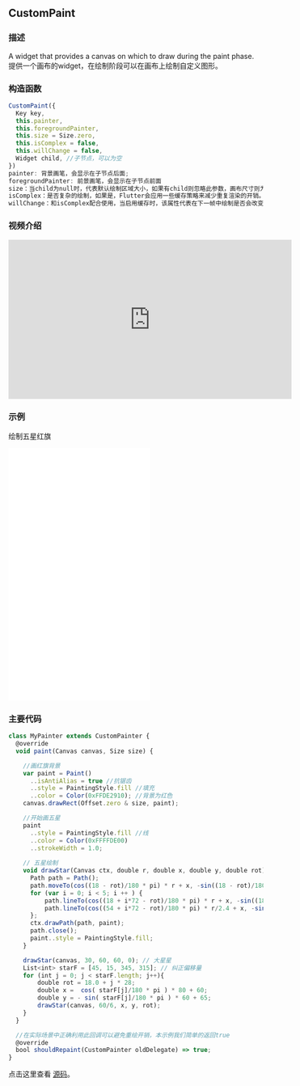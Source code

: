 ## CustomPaint

### 描述
A widget that provides a canvas on which to draw during the paint phase.  
提供一个画布的widget，在绘制阶段可以在画布上绘制自定义图形。

### 构造函数
```javascript
CustomPaint({
  Key key,
  this.painter, 
  this.foregroundPainter,
  this.size = Size.zero, 
  this.isComplex = false, 
  this.willChange = false, 
  Widget child, //子节点，可以为空
})
painter: 背景画笔，会显示在子节点后面;
foregroundPainter: 前景画笔，会显示在子节点前面
size：当child为null时，代表默认绘制区域大小，如果有child则忽略此参数，画布尺寸则为child尺寸。如果有child但是想指定画布为特定大小，可以使用SizeBox包裹CustomPaint实现。
isComplex：是否复杂的绘制，如果是，Flutter会应用一些缓存策略来减少重复渲染的开销。
willChange：和isComplex配合使用，当启用缓存时，该属性代表在下一帧中绘制是否会改变。
```
### 视频介绍
<iframe width="560" height="315" src="https://www.youtube.com/embed/kp14Y4uHpHs" frameborder="0" allow="accelerometer; autoplay; encrypted-media; gyroscope; picture-in-picture" allowfullscreen></iframe>

### 示例

绘制五星红旗
<iframe src="./web/index.html" width="280px" height="500px" frameborder="0" scrolling="no"></iframe>

### 主要代码
```javascript
class MyPainter extends CustomPainter {
  @override
  void paint(Canvas canvas, Size size) {

    //画红旗背景
    var paint = Paint()
      ..isAntiAlias = true //抗锯齿
      ..style = PaintingStyle.fill //填充
      ..color = Color(0xFFDE2910); //背景为红色
    canvas.drawRect(Offset.zero & size, paint);

    //开始画五星
    paint
      ..style = PaintingStyle.fill //线
      ..color = Color(0xFFFFDE00)
      ..strokeWidth = 1.0;
    
    // 五星绘制
    void drawStar(Canvas ctx, double r, double x, double y, double rot){
      Path path = Path();
      path.moveTo(cos((18 - rot)/180 * pi) * r + x, -sin((18 - rot)/180 * pi) * r + y);
      for (var i = 0; i < 5; i ++ ) {
          path.lineTo(cos((18 + i*72 - rot)/180 * pi) * r + x, -sin((18 + i*72 - rot)/180 * pi) * r + y);
          path.lineTo(cos((54 + i*72 - rot)/180 * pi) * r/2.4 + x, -sin((54 + i*72 - rot)/180 * pi) * r/2.4 + y);
      };
      ctx.drawPath(path, paint);
      path.close();
      paint..style = PaintingStyle.fill;
    }

    drawStar(canvas, 30, 60, 60, 0); // 大星星
    List<int> starF = [45, 15, 345, 315]; // 纠正偏移量
    for (int j = 0; j < starF.length; j++){
        double rot = 18.0 + j * 28;
        double x =  cos( starF[j]/180 * pi ) * 80 + 60;
        double y = - sin( starF[j]/180 * pi ) * 60 + 65;
        drawStar(canvas, 60/6, x, y, rot);
    }
  }

  //在实际场景中正确利用此回调可以避免重绘开销，本示例我们简单的返回true
  @override
  bool shouldRepaint(CustomPainter oldDelegate) => true;
}
```

点击这里查看 [源码](./web/main.dart)。

